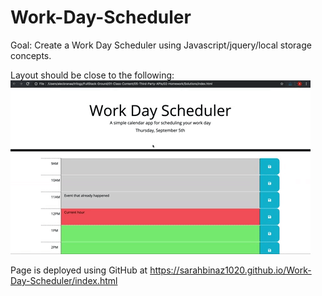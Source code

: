 # Work-Day-Scheduler

Goal: Create a Work Day Scheduler using Javascript/jquery/local storage concepts.

Layout should be close to the following: ![image of markdown](./assets/05-third-party-apis-homework-demo.gif)

Page is deployed using GitHub at https://sarahbinaz1020.github.io/Work-Day-Scheduler/index.html